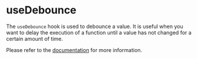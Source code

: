 # useDebounce

The `useDebounce` hook is used to debounce a value. It is useful when you want to delay the execution of a function until a value has not changed for a certain amount of time.

Please refer to the [documentation](https://www.raddix.website/hooks/use-debounce) for more information.
